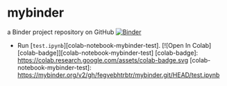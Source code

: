 # mybinder
a Binder project repository on GitHub
[![Binder](https://mybinder.org/badge_logo.svg)](https://mybinder.org/v2/gh/fegvebhtrbtr/mybinder.git/HEAD)
-   Run [`test.ipynb`][colab-notebook-mybinder-test].
[![Open In Colab][colab-badge]][colab-notebook-mybinder-test]
[colab-badge]: <https://colab.research.google.com/assets/colab-badge.svg>
[colab-notebook-mybinder-test]: <https://mybinder.org/v2/gh/fegvebhtrbtr/mybinder.git/HEAD/test.ipynb>
